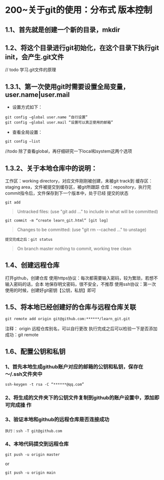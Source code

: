 # 200~关于git的使用：分布式 版本控制
## 1.1、首先就是创建一个新的目录，mkdir
## 1.2、将这个目录进行git初始化，在这个目录下执行git init，会产生.git文件
// todo 学习.git文件的原理
## 1.3.1、第一次使用git时需要设置全局变量，user.name|user.mail
- 设置方式如下：
```
git config —global user.name “自行设置”
git config —global user.mail “设置可以真正使用的邮箱”
```
- 查看全局设置：
```
git config —list
```
//todo 除了查看global，再仔细研究一下local和system这两个选项
## 1.3.2、关于本地仓库中的说明：
工作区：working directory，对应文件刚刚被创建，未被git track到
缓存区：staging area，文件被提交到缓存区，被git所跟踪
仓库：repository，执行完commit指令后，文件保存到下一个版本中，处于已经 提交的状态
```
git add
```
>Untracked files:
>(use "git add <file>..." to include in what will be committed)
```
git commit -m “create learn_git.html” [git log]
```
>Changes to be committed:
>(use "git rm --cached <file>..." to unstage)
```
提交完成之后：git status
```
>On branch master
>nothing to commit, working tree clean
## 1.4、创建远程仓库
打开github，创建仓库
使用https协议：每次都需要输入密码，较为繁琐，若想不输入密码的话，会本 地保存明文密码，很不安全，不推荐
使用ssh协议：第一次使用的时候，创建好git密钥【公钥，私钥】即可
## 1.5、将本地已经创建好的仓库与远程仓库关联
```
git remote add origin git@github.com:******/learn_git.git
```
注释： origin 远程仓库别名，可以自行更改
执行完成之后可以检验一下是否添加成功：git remote
## 1.6、配置公钥和私钥
### 1、首先本地生成github账户对应的邮箱的公钥和私钥，保存在～/.ssh文件夹中
```
ssh-keygen -t rsa -C “******@qq.com”
```
### 2、将生成的文件夹下的公钥文件复制到github的账户设置中，添加即可完成操 作
### 3、验证本地和github的远程仓库是否连接成功
```
执行：ssh -T git@github.com
```
### 4、本地代码提交到远程仓库
```
git push -u origin master
```
or 
```
git push -u origin main
```
